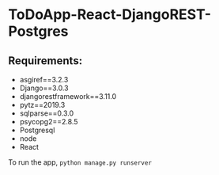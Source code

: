 # ToDoApp-React-DjangoREST-Postgres

## Requirements:
* asgiref==3.2.3
* Django==3.0.3
* djangorestframework==3.11.0
* pytz==2019.3
* sqlparse==0.3.0
* psycopg2==2.8.5
* Postgresql
* node
* React

To run the app,
```python manage.py runserver```
